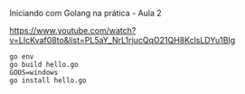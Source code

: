 Iniciando com Golang na prática - Aula 2

https://www.youtube.com/watch?v=LIcKvaf08to&list=PL5aY_NrL1rjucQqO21QH8KclsLDYu1BIg

````
go env
go build hello.go
GOOS=windows
go install hello.go
````
